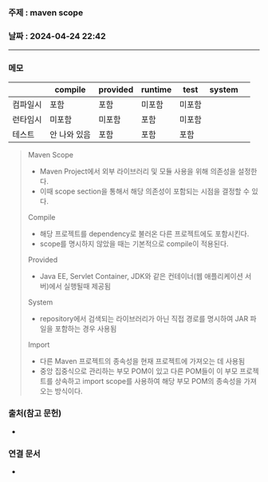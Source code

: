 ### 주제 : maven scope

### 날짜 : 2024-04-24 22:42
----
### 메모

|      | compile | provided | runtime | test | system |     |
| ---- | ------- | -------- | ------- | ---- | ------ | --- |
| 컴파일시 | 포함      | 포함       | 미포함     | 미포함  |        |     |
| 런타임시 | 미포함     | 미포함      | 포함      | 미포함  |        |     |
| 테스트  | 안 나와 있음 | 포함       | 포함      | 포함   |        |     |
> Maven Scope
> 	- Maven Project에서 외부 라이브러리 및 모듈 사용을 위해 의존성을 설정한다.
> 	- 이때 scope section을 통해서 해당 의존성이 포함되는 시점을 결정할 수 있다.
> 
> Compile
> 	- 해당 프로젝트를 dependency로 불러온 다른 프로젝트에도 포함시킨다.
> 	- scope를 명시하지 않았을 때는 기본적으로 compile이 적용된다.
> 
> Provided
> 	- Java EE, Servlet Container, JDK와 같은 컨테이너(웹 애플리케이션 서버)에서 실행될때 제공됨
> 
> System
> 	- repository에서 검색되는 라이브러리가 아닌 직접 경로를 명시하여 JAR 파일을 포함하는 경우 사용됨
> 
> Import
> 	- 다른 Maven 프로젝트의 종속성을 현재 프로젝트에 가져오는 데 사용됨
> 	- 중앙 집중식으로 관리하는 부모 POM이 있고 다른 POM들이 이 부모 프로젝트를 상속하고 import scope를 사용하여 해당 부모 POM의 종속성을 가져오는 방식이다.

### 출처(참고 문헌)
-

### 연결 문서
-
